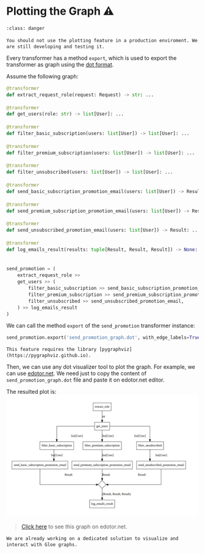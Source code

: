 # Plotting the Graph ⚠

```{admonition} Under development
:class: danger

You should not use the plotting feature in a production enviroment. We are still developing and testing it.
```

Every transformer has a method `export`, which is used to export the transformer as graph using the [dot format](https://graphviz.org/doc/info/lang.html).

Assume the following graph:

```python
@transformer
def extract_request_role(request: Request) -> str: ...

@transformer
def get_users(role: str) -> list[User]: ...

@transformer
def filter_basic_subscription(users: list[User]) -> list[User]: ...

@transformer
def filter_premium_subscription(users: list[User]) -> list[User]: ...

@transformer
def filter_unsubscribed(users: list[User]) -> list[User]: ...

@transformer
def send_basic_subscription_promotion_email(users: list[User]) -> Result: ...

@transformer
def send_premium_subscription_promotion_email(users: list[User]) -> Result: ...

@transformer
def send_unsubscribed_promotion_email(users: list[User]) -> Result: ...

@transformer
def log_emails_result(results: tuple[Result, Result, Result]) -> None: ...


send_promotion = (
    extract_request_role >>
    get_users >> (
        filter_basic_subscription >> send_basic_subscription_promotion_email,
        filter_premium_subscription >> send_premium_subscription_promotion_email,
        filter_unsubscribed >> send_unsubscribed_promotion_email,
    ) >> log_emails_result
)
```

We can call the method `export` of the `send_promotion` transformer instance:
```python
send_promotion.export('send_promotion_graph.dot', with_edge_labels=True)
```
```{attention}
This feature requires the library [pygraphviz](https://pygraphviz.github.io).
```

Then, we can use any dot visualizer tool to plot the graph. For example, we can use [edotor.net](https://edotor.net/). We need just to copy the content of `send_promotion_graph.dot` file and paste it on edotor.net editor.

The resulted plot is:
![Graph for send_promotion](../_static/assets/graph_example.jpeg)
> [Click here](https://edotor.net/?engine=dot#strict%20digraph%20%22%22%20%7B%0A%09graph%20%5Bsplines%3Dortho%5D%3B%0A%09node%20%5Blabel%3D%22%5CN%22%5D%3B%0A%09%2299c6dd71-ff1a-4a99-b61b-a6ad27c70698%22%09%5Blabel%3Dlog_emails_result%2C%0A%09%09shape%3Dbox%5D%3B%0A%09%226fc26b89-244f-4f65-ad07-685b53fcf4e5%22%09%5Bheight%3D0.5%2C%0A%09%09label%3D%22%22%2C%0A%09%09shape%3Ddiamond%2C%0A%09%09width%3D0.5%5D%3B%0A%09%226fc26b89-244f-4f65-ad07-685b53fcf4e5%22%20-%3E%20%2299c6dd71-ff1a-4a99-b61b-a6ad27c70698%22%09%5Blabel%3D%22(Result%2C%20Result%2C%20Result)%22%5D%3B%0A%09%22fd136d17-ac70-46a5-80f0-ee2b68176ccf%22%09%5Blabel%3Dsend_basic_subscription_promotion_email%2C%0A%09%09shape%3Dbox%5D%3B%0A%09%22fd136d17-ac70-46a5-80f0-ee2b68176ccf%22%20-%3E%20%226fc26b89-244f-4f65-ad07-685b53fcf4e5%22%09%5Blabel%3DResult%5D%3B%0A%09%22a2e1458d-4bad-4a43-a931-65f05c318670%22%09%5Blabel%3Dfilter_basic_subscription%2C%0A%09%09shape%3Dbox%5D%3B%0A%09%22a2e1458d-4bad-4a43-a931-65f05c318670%22%20-%3E%20%22fd136d17-ac70-46a5-80f0-ee2b68176ccf%22%09%5Blabel%3D%22list%5BUser%5D%22%5D%3B%0A%09%2204df83ae-5eee-4ff1-900c-3b37156a4ea4%22%09%5Blabel%3Dget_users%2C%0A%09%09shape%3Dbox%5D%3B%0A%09%2204df83ae-5eee-4ff1-900c-3b37156a4ea4%22%20-%3E%20%22a2e1458d-4bad-4a43-a931-65f05c318670%22%09%5Blabel%3D%22list%5BUser%5D%22%5D%3B%0A%09%2241436403-56b6-4b1e-bda3-a2828871e354%22%09%5Blabel%3Dfilter_premium_subscription%2C%0A%09%09shape%3Dbox%5D%3B%0A%09%2204df83ae-5eee-4ff1-900c-3b37156a4ea4%22%20-%3E%20%2241436403-56b6-4b1e-bda3-a2828871e354%22%09%5Blabel%3D%22list%5BUser%5D%22%5D%3B%0A%09%22ba03301e-af31-4e36-abb4-6da5d21767e2%22%09%5Blabel%3Dfilter_unsubscribed%2C%0A%09%09shape%3Dbox%5D%3B%0A%09%2204df83ae-5eee-4ff1-900c-3b37156a4ea4%22%20-%3E%20%22ba03301e-af31-4e36-abb4-6da5d21767e2%22%09%5Blabel%3D%22list%5BUser%5D%22%5D%3B%0A%09%22f2707bfb-820c-442a-85dd-5e63fdf52f51%22%09%5Blabel%3Dextract_request_role%2C%0A%09%09shape%3Dbox%5D%3B%0A%09%22f2707bfb-820c-442a-85dd-5e63fdf52f51%22%20-%3E%20%2204df83ae-5eee-4ff1-900c-3b37156a4ea4%22%09%5Blabel%3Dstr%5D%3B%0A%09%22bc1d4b6e-b555-4b5c-bc83-6e7b5b5ce1b8%22%09%5Blabel%3Dsend_premium_subscription_promotion_email%2C%0A%09%09shape%3Dbox%5D%3B%0A%09%22bc1d4b6e-b555-4b5c-bc83-6e7b5b5ce1b8%22%20-%3E%20%226fc26b89-244f-4f65-ad07-685b53fcf4e5%22%09%5Blabel%3DResult%5D%3B%0A%09%2241436403-56b6-4b1e-bda3-a2828871e354%22%20-%3E%20%22bc1d4b6e-b555-4b5c-bc83-6e7b5b5ce1b8%22%09%5Blabel%3D%22list%5BUser%5D%22%5D%3B%0A%09%222a6b6f14-c99e-488a-83e6-6ff401ad5d6d%22%09%5Blabel%3Dsend_unsubscribed_promotion_email%2C%0A%09%09shape%3Dbox%5D%3B%0A%09%222a6b6f14-c99e-488a-83e6-6ff401ad5d6d%22%20-%3E%20%226fc26b89-244f-4f65-ad07-685b53fcf4e5%22%09%5Blabel%3DResult%5D%3B%0A%09%22ba03301e-af31-4e36-abb4-6da5d21767e2%22%20-%3E%20%222a6b6f14-c99e-488a-83e6-6ff401ad5d6d%22%09%5Blabel%3D%22list%5BUser%5D%22%5D%3B%0A%7D%0A) to see this graph on edotor.net.


```{important}
We are already working on a dedicated solution to visualize and interact with Gloe graphs.  
```
